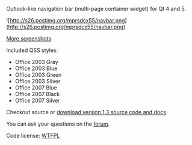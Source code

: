 Outlook-like navigation bar (multi-page container widget) for Qt 4 and 5.

![http://s26.postimg.org/mprsdcx55/navbar.png](http://s26.postimg.org/mprsdcx55/navbar.png)

[More screenshots](https://code.google.com/p/qt-navigation-bar/wiki/Screenshots)

Included QSS styles:
  * Office 2003 Gray
  * Office 2003 Blue
  * Office 2003 Green
  * Office 2003 Silver
  * Office 2007 Blue
  * Office 2007 Black
  * Office 2007 Silver

Checkout source or [download version 1.3 source code and docs](https://drive.google.com/folderview?id=0Bzw1xBVt0mokU3J6cG1rbG9Kbkk&usp=sharing)

You can ask your questions on the [forum](http://groups.google.com/group/qt-navigation-bar).

Code license: [WTFPL](http://www.wtfpl.net/about/)